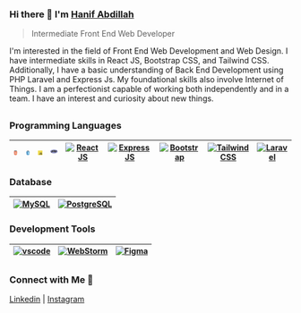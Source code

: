 ### Hi there 👋 I'm [Hanif Abdillah](https://github.com/hanif-abdillah)
> Intermediate Front End Web Developer

<div>
    <p>
        I'm interested in the field of Front End Web Development and Web Design. I have intermediate skills in React JS, Bootstrap CSS, and Tailwind CSS. Additionally, I have a basic understanding of Back End Development using PHP Laravel and Express Js. My foundational skills also involve Internet of Things. I am a perfectionist capable of working both independently and in a team. I have an interest and curiosity about new things.
    </p>
</div>

##
### Programming Languages
| [<img src="https://raw.githubusercontent.com/github/explore/80688e429a7d4ef2fca1e82350fe8e3517d3494d/topics/html/html.png" alt="HTML" width="24">](https://developer.mozilla.org/en-US/docs/Web/HTML) | [<img src="https://raw.githubusercontent.com/github/explore/80688e429a7d4ef2fca1e82350fe8e3517d3494d/topics/css/css.png" alt="CSS" width="24">](https://developer.mozilla.org/en-US/docs/Web/CSS) | [<img src="https://raw.githubusercontent.com/github/explore/80688e429a7d4ef2fca1e82350fe8e3517d3494d/topics/javascript/javascript.png" alt="JavaScript" width="24">](https://developer.mozilla.org/en-US/docs/Web/JavaScript) | [<img src="https://raw.githubusercontent.com/github/explore/80688e429a7d4ef2fca1e82350fe8e3517d3494d/topics/php/php.png" alt="PHP" width="38">](https://php.net/) | [<img src="https://upload.wikimedia.org/wikipedia/commons/thumb/a/a7/React-icon.svg/640px-React-icon.svg.png" alt="ReactJS" width="24">](https://reactjs.org/) | [<img src="https://upload.wikimedia.org/wikipedia/commons/thumb/6/64/Expressjs.png/640px-Expressjs.png" alt="ExpressJS" width="24">](https://expressjs.com/) | [<img src="https://upload.wikimedia.org/wikipedia/commons/thumb/b/b2/Bootstrap_logo.svg/640px-Bootstrap_logo.svg.png" alt="Bootstrap" width="24">](https://getbootstrap.com/) | [<img src="https://www.vectorlogo.zone/logos/tailwindcss/tailwindcss-icon.svg" alt="Tailwind CSS" width="24">](https://tailwindcss.com/) | [<img src="https://upload.wikimedia.org/wikipedia/commons/thumb/9/9a/Laravel.svg/640px-Laravel.svg.png" alt="Laravel" width="24">](https://laravel.com/) |
|---|---|---|---|---|---|---|---|---|

### Database 
| [<img src="https://www.mysql.com/common/logos/logo-mysql-170x115.png" alt="MySQL" width="24">](https://www.mysql.com/) | [<img src="https://upload.wikimedia.org/wikipedia/commons/thumb/2/29/Postgresql_elephant.svg/640px-Postgresql_elephant.svg.png" alt="PostgreSQL" width="24">](https://www.postgresql.org/) |
|---|---|

### Development Tools
| [<img src="https://upload.wikimedia.org/wikipedia/commons/thumb/2/2d/Visual_Studio_Code_1.18_icon.svg/1200px-Visual_Studio_Code_1.18_icon.svg.png" alt="vscode" width="24">](https://code.visualstudio.com/) | [<img src="https://seeklogo.com/images/W/webstorm-logo-691E749F21-seeklogo.com.png" alt="WebStorm" width="24">](https://www.jetbrains.com/webstorm/) | [<img src="https://upload.wikimedia.org/wikipedia/commons/3/33/Figma-logo.svg" alt="Figma" width="24">](https://www.figma.com/) |
|---|---|---|

##
###
<h3>Connect with Me 🤝</h3>

[Linkedin](https://www.linkedin.com/in/hanif-abdillah-7a5aa02b7/) | [Instagram](https://instagram.com/hanif.ab_)
